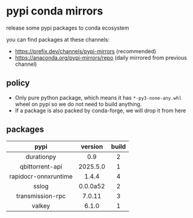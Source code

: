# pypi conda mirrors

release some pypi packages to conda ecosystem

you can find packages at these channels:

- <https://prefix.dev/channels/pypi-mirrors> (recommended)
- <https://anaconda.org/pypi-mirrors/repo> (daily mirrored from previous channel)

## policy

- Only pure python package, which means it has `*-py3-none-any.whl` wheel on pypi so we do not need to build anything.
- If a package is also packed by conda-forge, we will drop it from here

## packages

|         pypi         | version  | build |
| :------------------: | :------: | :---: |
|      durationpy      |   0.9    |   2   |
|   qbittorrent-api    | 2025.5.0 |   1   |
| rapidocr-onnxruntime |  1.4.4   |   4   |
|        sslog         | 0.0.0a52 |   2   |
|   transmission-rpc   |  7.0.11  |   3   |
|        valkey        |  6.1.0   |   1   |

